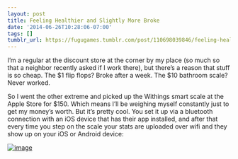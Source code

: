 ```yaml
---
layout: post
title: Feeling Healthier and Slightly More Broke
date: '2014-06-26T10:28:06-07:00'
tags: []
tumblr_url: https://fugugames.tumblr.com/post/110698039846/feeling-healthier-and-slightly-more-broke
---
```

I’m a regular at the discount store at the corner by my place (so much so that a neighbor recently asked if I work there), but there’s a reason that stuff is so cheap. The $1 flip flops? Broke after a week. The $10 bathroom scale? Never worked.

So I went the other extreme and picked up the Withings smart scale at the Apple Store for $150. Which means I’ll be weighing myself constantly just to get my money’s worth. But it’s pretty cool. You set it up via a bluetooth connection with an iOS device that has their app installed, and after that every time you step on the scale your stats are uploaded over wifi and they show up on your iOS or Android device:

[![image](http://itshardtofondlepenguins.com/wp-content/uploads/2014/06/image7.jpg)](http://itshardtofondlepenguins.com/wp-content/uploads/2014/06/image7.jpg)

